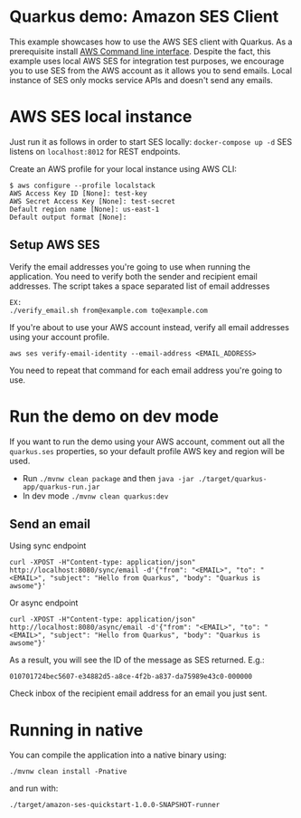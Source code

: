 # Quarkus demo: Amazon SES Client

This example showcases how to use the AWS SES client with Quarkus. As a prerequisite install [AWS Command line interface](https://docs.aws.amazon.com/cli/latest/userguide/cli-chap-install.html). 
Despite the fact, this example uses local AWS SES for integration test purposes, we encourage you to use SES from the AWS account as it allows you to send emails. 
Local instance of SES only mocks service APIs and doesn't send any emails.

# AWS SES local instance

Just run it as follows in order to start SES locally:
`docker-compose up -d`
SES listens on `localhost:8012` for REST endpoints.

Create an AWS profile for your local instance using AWS CLI:

```
$ aws configure --profile localstack
AWS Access Key ID [None]: test-key
AWS Secret Access Key [None]: test-secret
Default region name [None]: us-east-1
Default output format [None]:
```

## Setup AWS SES

Verify the email addresses you're going to use when running the application. 
You need to verify both the sender and recipient email addresses. The script takes a space
separated list of email addresses
```
EX:
./verify_email.sh from@example.com to@example.com
```
If you're about to use your AWS account instead, verify all email addresses using your account profile.
```
aws ses verify-email-identity --email-address <EMAIL_ADDRESS>
```
You need to repeat that command for each email address you're going to use.

# Run the demo on dev mode

If you want to run the demo using your AWS account, comment out all the `quarkus.ses` properties, so your default profile AWS key and region will be used.

- Run `./mvnw clean package` and then `java -jar ./target/quarkus-app/quarkus-run.jar`
- In dev mode `./mvnw clean quarkus:dev`

## Send an email
Using sync endpoint
```
curl -XPOST -H"Content-type: application/json" http://localhost:8080/sync/email -d'{"from": "<EMAIL>", "to": "<EMAIL>", "subject": "Hello from Quarkus", "body": "Quarkus is awsome"}'
```
Or async endpoint
```
curl -XPOST -H"Content-type: application/json" http://localhost:8080/async/email -d'{"from": "<EMAIL>", "to": "<EMAIL>", "subject": "Hello from Quarkus", "body": "Quarkus is awsome"}'
```

As a result, you will see the ID of the message as SES returned. E.g.:
```
010701724bec5607-e34882d5-a8ce-4f2b-a837-da75989e43c0-000000
```

Check inbox of the recipient email address for an email you just sent.

# Running in native

You can compile the application into a native binary using:

`./mvnw clean install -Pnative`

and run with:

`./target/amazon-ses-quickstart-1.0.0-SNAPSHOT-runner` 
